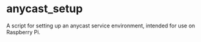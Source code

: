 # anycast_setup
A script for setting up an anycast service environment, intended for use on Raspberry Pi.
